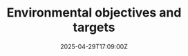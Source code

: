 ---
title: Environmental objectives and targets
linkTitle: Environmental objectives and targets
date: '2025-04-29T17:09:00Z'
weight: 1
description: Green Orbit Digital aims to enhance sustainability by setting targets
  to reduce carbon emissions by 50%, achieve net zero waste to landfill, promote sustainable
  procurement, minimize water consumption, and raise environmental awareness among
  employees, while fostering a green culture in the space sector and ensuring transparency
  in environmental reporting.
draft: false
ref: environmental-objectives-and-targets
---